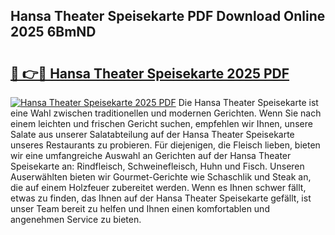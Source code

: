 ## Hansa Theater Speisekarte PDF Download Online 2025 6BmND

# <h2><a href="http://gccm47.nevu.top/?p=Hansa+Theater+Speisekarte">🔗 👉🔴 Hansa Theater Speisekarte 2025 PDF</a></h2>

[![Hansa Theater Speisekarte 2025 PDF](https://i.imgur.com/dBaPXMq.png)](http://gccm47.nevu.top/?p=Hansa+Theater+Speisekarte)
Die Hansa Theater Speisekarte ist eine Wahl zwischen traditionellen und modernen Gerichten. Wenn Sie nach einem leichten und frischen Gericht suchen, empfehlen wir Ihnen, unsere Salate aus unserer Salatabteilung auf der Hansa Theater Speisekarte unseres Restaurants zu probieren. Für diejenigen, die Fleisch lieben, bieten wir eine umfangreiche Auswahl an Gerichten auf der Hansa Theater Speisekarte an: Rindfleisch, Schweinefleisch, Huhn und Fisch. Unseren Auserwählten bieten wir Gourmet-Gerichte wie Schaschlik und Steak an, die auf einem Holzfeuer zubereitet werden. Wenn es Ihnen schwer fällt, etwas zu finden, das Ihnen auf der Hansa Theater Speisekarte gefällt, ist unser Team bereit zu helfen und Ihnen einen komfortablen und angenehmen Service zu bieten.
